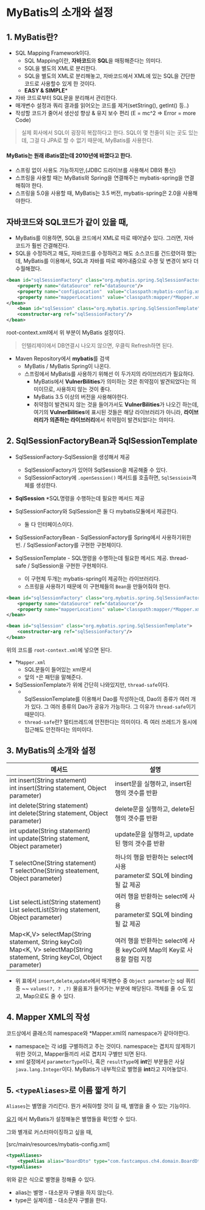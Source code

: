 # MyBatis의 소개와 설정

## 1. MyBatis란?
* SQL Mapping Framework이다.
  * SQL Mapping이란, **자바코드**와 **SQL**을 매핑해준다는 의미다.
  * SQL을 별도의 XML로 분리한다. 
  * SQL을 별도의 XML로 분리해놓고, 자바코드에서 XML에 있는 SQL을 간단한 코드로 사용할수 있게 한 것이다.
  * **EASY & SIMPLE*** 
* 자바 코드로부터 SQL문을 분리해서 관리한다.
* 매개변수 설정과 쿼리 결과를 읽어오는 코드를 제거(setString(), getInt() 등..)
* 작성할 코드가 줄어서 생산성 향상 & 유지 보수 편리 (E = mc^2 => Error = more Code)

> 실제 회사에서 SQL이 굉장히 복잡하다고 한다. SQL이 몇 천줄이 되는 곳도 있는데, 그걸 다 JPA로 할 수 없기 때문에, MyBatis를 사용한다.

#### MyBatis는 원래 iBatis였는데 2010년에 바꼈다고 한다. 
  * 스프링 없이 사용도 가능하지만,(JDBC 드라이브를 사용해서 DB와 통신)
  * 스프링을 사용할 때는 MyBatis와 Spring을 연결해주는 mybatis-spring을 연결해줘야 한다.
  * 스프링을 5.0을 사용할 때, MyBatis는 3.5 버전, mybatis-spring은 2.0을 사용해야한다.

## 자바코드와 SQL코드가 같이 있을 때,
* MyBatis를 이용하면, SQL을 코드에서 XML로 따로 떼어낼수 있다. 그러면, 자바코드가 훨씬 간결해진다.
* SQL을 수정하려고 해도, 자바코드를 수정하려고 해도 소스코드를 건드렸어햐 했는데, MyBatis를 이용해서, SQL과 자바를 따로 떼어내줌으로 수졍 및 변경이 보다 더 수월해졌다.


```xml
<bean id="sqlSessionFactory" class="org.mybatis.spring.SqlSessionFactoryBean">
	<property name="dataSource" ref="dataSource"/>
	<property name="configLocation"  value="classpath:mybatis-config.xml"/> // MyBatis 설정파일 위치
	<property name="mapperLocations" value="classpath:mapper/*Mapper.xml"/> // sql담긴 파일들 위치와 이름 패턴 지정
</bean>
	<bean id="sqlSession" class="org.mybatis.spring.SqlSessionTemplate">
	<constructor-arg ref="sqlSessionFactory"/>
</bean>
```
root-context.xml에서 위 부분이 MyBatis 설정이다. 

> 인텔리제이에서 DB연결시 나오지 않으면, 우클릭 Refresh하면 된다.

* Maven Repository에서 **mybatis**를 검색 
  * MyBatis / MyBatis Spring이 나온다. 
  * 스프링에서 MyBatis를 사용하기 위해선 이 두가지의 라이브러리가 필요하다.
    * MyBatis에서 **VulnerBilities**가 의미하는 것은 취약점이 발견되었다는 의미이므로, 사용하지 않는 것이 좋다.
    * MyBatis 3.5 이상의 버전을 사용해야한다.
    * 취약점이 발견되지 않는 것을 들어가서도 **VulnerBilities**가 나오긴 하는데, 여기의 **VulnerBilities**에 표시된 것들은 해당 라이브러리가 아니라, **라이브러리가 의존하는 라이브러리**에서 취약점이 발견되었다는 의미다.


## 2. SqlSessionFactoryBean과 SqlSessionTemplate
* SqlSessionFactory-SqlSession을 생성해서 제공
  * SqlSessionFactory가 있어야 SqlSession을 제공해줄 수 있다.
  * SqlSessionFactory에 `.openSession()` 메서드를 호출하면, `SqlSessioin`객체를 생성한다.
* **SqlSession**
  *SQL명령을 수행하는데 필요한 메서드 제공
* SqlSessionFactory와 SqlSession은 둘 다 mybatis모듈에서 제공한다.
  * 둘 다 인터페이스이다.
    
* SqlSessionFactoryBean - SqlSessionFactory를 Spring에서 사용하기위한 빈. / SqlSessionFactory를 구현한 구현체이다.
* SqlSessionTemplate - SQL명령을 수행하는데 필요한 메서드 제공. thread-safe / SqlSession을 구현한 구현체이다.
  * 이 구현체 두개는 mybatis-spring이 제공하는 라이브러리다.
  * 스프링을 사용하기 때문에 이 구현체들의 `Bean`을 만들어줘야 한다.

```xml
<bean id="sqlSessionFactory" class="org.mybatis.spring.SqlSessionFactoryBean">
	<property name="dataSource" ref="dataSource"/>
	<property name="mapperLocations" value="classpath:mapper/*Mapper.xml"/>
</bean>

<bean id="sqlSession" class="org.mybatis.spring.SqlSessionTemplate">
	<constructor-arg ref="sqlSessionFactory"/>
</bean>
```
위의 코드를 `root-context.xml`에 넣으면 된다.

* *`Mapper.xml`
  * SQL문들이 들어있는 xml문서
  * 앞의 `*`은 패턴을 말해준다.
* SqlSessionTemplate가 위에 간단히 나와있지만, `thread-safe`이다.
  * <br> SqlSessionTemplate를 이용해서 Dao를 작성하는데, Dao의 종류가 여러 개가 있다. 그 여러 종류의 Dao가 공유가 가능하다. 그 이유가 `thread-safe`이기 때문이다. 
  * `thread-safe`란? 멀티쓰레드에 안전한다는 의미이다. 즉 여러 쓰레드가 동시에 접근해도 안전하다는 의미이다.
 

## 3. MyBatis의 소개와 설정

|메서드|설명|
|-|-|
|int insert(String statement) <br> int insert(String statement, Object parameter)|insert문을 실행하고, insert된 행의 갯수를 반환|
|int delete(String statement) <br> int delete(String statement, Object parameter)|delete문을 실행하고, delete된 행의 갯수를 반환|
|int update(String statement) <br> int update(String statement, Object parameter)|update문을 실행하고, update된 행의 갯수를 반환|
|T selectOne(String statement) <br> T selectOne(String steatement, Object parameter)|하나의 행을 반환하는 select에 사용 <br> parameter로 SQL에 binding될 값 제공|
|List<E> selectList(String statement) <br> List<E> selectList(String statement, Object parameter)|여러 행을 반환하는 select에 사용 <br> parameter로 SQL에 binding될 값 제공|
|Map<K,V> selectMap(String statement, String keyCol) <br> Map<K, V> selectMap(String statement, String keyCol, Object parameter)|여러 행을 반환하는 select에 사용 keyCol에 Map의 Key로 사용할 컬럼 지정|

* 위 표에서 `insert`,`delete`,`update`에서 매개변수 중 `Object parmeter`는 sql 쿼리 중 ~~ `values(?, ? ,?)` 물음표가 들어가는 부분에 해당된다. 객체를 줄 수도 있고, Map으로도 줄 수 있다.


## 4. Mapper XML의 작성
코드상에서 클래스의 namespace와 *Mapper.xml의 namespace가 같아야한다.

* namespace는 각 id를 구별하려고 주는 것이다. namespace는 겹치지 않게하기 위한 것이고, Mapper들끼리 서로 겹치지 구별만 되면 된다.
* xml 설정에서 `parameterType`이나, 혹은 `resultType`에 **int**인 부분들은 사실 `java.lang.Integer`이다. MyBatis가 내부적으로 별명을 **int**라고 지어놓았다.


## 5. `<typeAliases>`로 이름 짧게 하기
`Aliases`는 별명을 가리킨다. 뭔가 써줘야할 것이 길 때, 별명을 줄 수 있는 기능이다.

[요기](https://mybatis.org/mybatis-3/configuration.html/#typeAliases )
에서 MyBatis가 설정해놓은 별명들을 확인할 수 있다.

그와 별개로 커스터마이징하고 싶을 때,

[src/main/resources/mybatis-config.xml]

```xml
<typeAliases>
	<typeAlias alias="BoardDto" type="com.fastcampus.ch4.domain.BoardDto"/>
<typeAliases>
```
위와 같은 식으로 별명을 정해줄 수 있다.
* alias는 별명 - 대소문자 구별을 하지 않는다.
* type은 실제이름 - 대소문자 구별을 한다.
